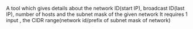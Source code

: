A tool which gives details about the network ID(start IP),
broadcast ID(last IP), number of hosts and the subnet mask of the given network
It requires 1 input , the CIDR range(network id/prefix of subnet mask of network) 